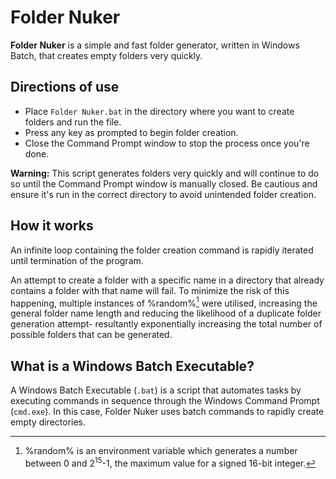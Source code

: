# Folder Nuker
**Folder Nuker** is a simple and fast folder generator, written in Windows Batch, that creates empty folders very quickly.

## Directions of use
* Place `Folder Nuker.bat` in the directory where you want to create folders and run the file.
* Press any key as prompted to begin folder creation.
* Close the Command Prompt window to stop the process once you're done.

**Warning:** This script generates folders very quickly and will continue to do so until the Command Prompt window is manually closed. Be cautious and ensure it's run in the correct directory to avoid unintended folder creation.

## How it works
An infinite loop containing the folder creation command is rapidly iterated until termination of the program.

An attempt to create a folder with a specific name in a directory that already contains a folder with that name will fail. To minimize the risk of this happening, multiple instances of %random%[^1] were utilised, increasing the general folder name length and reducing the likelihood of a duplicate folder generation attempt- resultantly exponentially increasing the total number of possible folders that can be generated.

## What is a Windows Batch Executable?
A Windows Batch Executable (`.bat`) is a script that automates tasks by executing commands in sequence through the Windows Command Prompt (`cmd.exe`). In this case, Folder Nuker uses batch commands to rapidly create empty directories.

[^1]: %random% is an environment variable which generates a number between 0 and 2<sup>15</sup>-1, the maximum value for a signed 16-bit integer.
